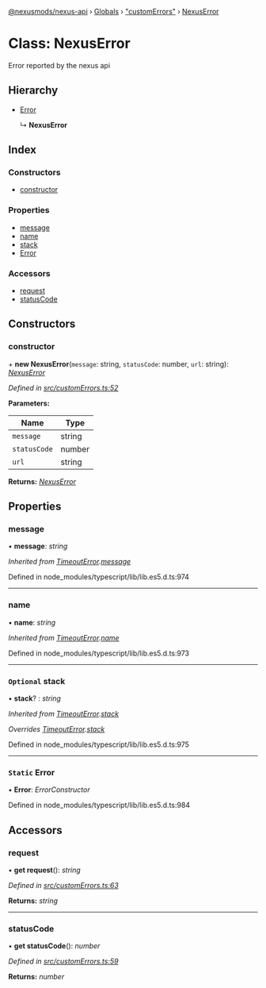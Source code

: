 [@nexusmods/nexus-api](../README.md) › [Globals](../globals.md) › ["customErrors"](../modules/_customerrors_.md) › [NexusError](_customerrors_.nexuserror.md)

# Class: NexusError

Error reported by the nexus api

## Hierarchy

* [Error](_customerrors_.timeouterror.md#static-error)

  ↳ **NexusError**

## Index

### Constructors

* [constructor](_customerrors_.nexuserror.md#constructor)

### Properties

* [message](_customerrors_.nexuserror.md#message)
* [name](_customerrors_.nexuserror.md#name)
* [stack](_customerrors_.nexuserror.md#optional-stack)
* [Error](_customerrors_.nexuserror.md#static-error)

### Accessors

* [request](_customerrors_.nexuserror.md#request)
* [statusCode](_customerrors_.nexuserror.md#statuscode)

## Constructors

###  constructor

\+ **new NexusError**(`message`: string, `statusCode`: number, `url`: string): *[NexusError](_customerrors_.nexuserror.md)*

*Defined in [src/customErrors.ts:52](https://github.com/Nexus-Mods/node-nexus-api/blob/5dbdef6/src/customErrors.ts#L52)*

**Parameters:**

Name | Type |
------ | ------ |
`message` | string |
`statusCode` | number |
`url` | string |

**Returns:** *[NexusError](_customerrors_.nexuserror.md)*

## Properties

###  message

• **message**: *string*

*Inherited from [TimeoutError](_customerrors_.timeouterror.md).[message](_customerrors_.timeouterror.md#message)*

Defined in node_modules/typescript/lib/lib.es5.d.ts:974

___

###  name

• **name**: *string*

*Inherited from [TimeoutError](_customerrors_.timeouterror.md).[name](_customerrors_.timeouterror.md#name)*

Defined in node_modules/typescript/lib/lib.es5.d.ts:973

___

### `Optional` stack

• **stack**? : *string*

*Inherited from [TimeoutError](_customerrors_.timeouterror.md).[stack](_customerrors_.timeouterror.md#optional-stack)*

*Overrides [TimeoutError](_customerrors_.timeouterror.md).[stack](_customerrors_.timeouterror.md#optional-stack)*

Defined in node_modules/typescript/lib/lib.es5.d.ts:975

___

### `Static` Error

▪ **Error**: *ErrorConstructor*

Defined in node_modules/typescript/lib/lib.es5.d.ts:984

## Accessors

###  request

• **get request**(): *string*

*Defined in [src/customErrors.ts:63](https://github.com/Nexus-Mods/node-nexus-api/blob/5dbdef6/src/customErrors.ts#L63)*

**Returns:** *string*

___

###  statusCode

• **get statusCode**(): *number*

*Defined in [src/customErrors.ts:59](https://github.com/Nexus-Mods/node-nexus-api/blob/5dbdef6/src/customErrors.ts#L59)*

**Returns:** *number*
